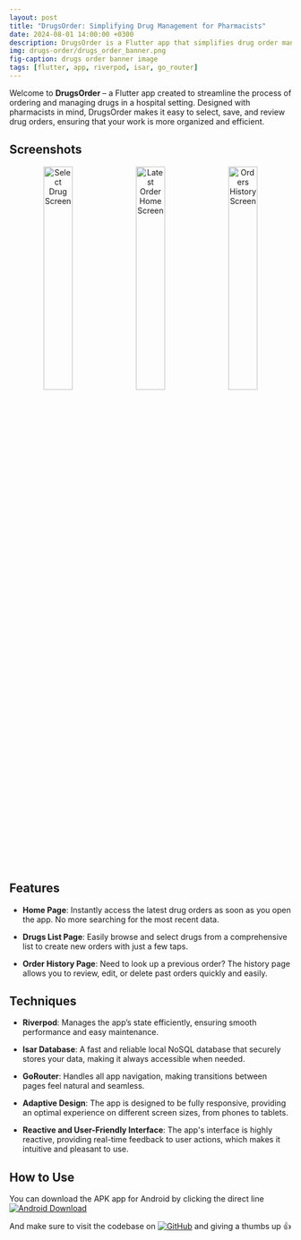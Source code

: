```yaml
---
layout: post
title: "DrugsOrder: Simplifying Drug Management for Pharmacists"
date: 2024-08-01 14:00:00 +0300
description: DrugsOrder is a Flutter app that simplifies drug order management for hospital pharmacists. It offers quick access to the latest orders, an easy-to-use drug list, and a detailed order history. Built with Riverpod and Isar, it ensures efficient performance and reliable data storage.
img: drugs-order/drugs_order_banner.png
fig-caption: drugs order banner image
tags: [flutter, app, riverpod, isar, go_router]
---
```


Welcome to **DrugsOrder** – a Flutter app created to streamline the process of ordering and managing drugs in a hospital setting. Designed with pharmacists in mind, DrugsOrder makes it easy to select, save, and review drug orders, ensuring that your work is more organized and efficient.

## Screenshots

<div style="text-align: center;">
    <p>
        <img src="{{site.baseurl}}/assets/img/drugs-order/1.png" alt="Select Drug Screen" width="32%" class="modal-trigger">
        <img src="{{site.baseurl}}/assets/img/drugs-order/2.png" alt="Latest Order Home Screen" width="32%" class="modal-trigger">
        <img src="{{site.baseurl}}/assets/img/drugs-order/3.png" alt="Orders History Screen" width="32%" class="modal-trigger">
    </p>
</div>

## Features

- **Home Page**: Instantly access the latest drug orders as soon as you open the app. No more searching for the most recent data.

- **Drugs List Page**: Easily browse and select drugs from a comprehensive list to create new orders with just a few taps.

- **Order History Page**: Need to look up a previous order? The history page allows you to review, edit, or delete past orders quickly and easily.

## Techniques

- **Riverpod**: Manages the app’s state efficiently, ensuring smooth performance and easy maintenance.

- **Isar Database**: A fast and reliable local NoSQL database that securely stores your data, making it always accessible when needed.

- **GoRouter**: Handles all app navigation, making transitions between pages feel natural and seamless.

- **Adaptive Design**: The app is designed to be fully responsive, providing an optimal experience on different screen sizes, from phones to tablets.

- **Reactive and User-Friendly Interface**: The app's interface is highly reactive, providing real-time feedback to user actions, which makes it intuitive and pleasant to use.

## How to Use

You can download the APK app for Android by clicking the direct line [![Android Download](https://img.shields.io/badge/Download-Android-green)](https://github.com/aliwaseem27/drugs_order/releases/download/apk/drugs_order_app.apk)

And make sure to visit the codebase on [![GitHub](https://img.shields.io/badge/GitHub%20Repo-grey)](https://github.com/aliwaseem27/drugs_order) and giving a thumbs up 👍
